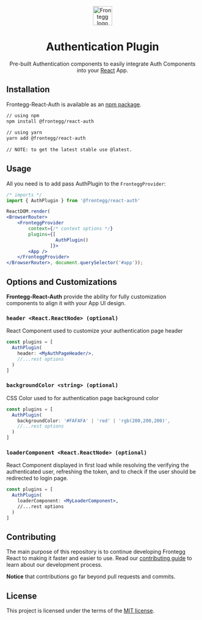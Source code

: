 
<p align="center">  
  <a href="https://www.frontegg.com/" rel="noopener" target="_blank">  
    <img style="margin-top:40px" height="50" src="https://frontegg.com/wp-content/uploads/2020/04/logo_frrontegg.svg" alt="Frontegg logo">  
  </a>  
</p>  
<h1 align="center">Authentication Plugin</h1>  
<div align="center">  

Pre-built Authentication components to easily integrate Auth Components into your [React](https://reactjs.org/) App.  
</div>  
  
## Installation  
Frontegg-React-Auth is available as an [npm package](https://www.npmjs.com/package/@frontegg/react-core).  
  
```sh  
// using npm  
npm install @frontegg/react-auth  
  
// using yarn  
yarn add @frontegg/react-auth  
  
// NOTE: to get the latest stable use @latest.  
```   
## Usage  
  
All you need is to add pass AuthPlugin to the ``FronteggProvider``: 
  

```jsx  
/* imports */
import { AuthPlugin } from '@frontegg/react-auth'

ReactDOM.render(
<BrowserRouter>
	<FronteggProvider
		context={/* context options */}
		plugins={[
                  AuthPlugin()
                ]}>
		<App />
	</FronteggProvider>
</BrowserRouter>, document.querySelector('#app'));  
```

## Options and Customizations
**Frontegg-React-Auth** provide the ability for fully customization components 
to align it with your App UI design.

### `header <React.ReactNode> (optional)`
  React Component used to customize your authentication page header
  ```jsx
  const plugins = [
    AuthPlugin(
      header: <MyAuthPageHeader/>,
      //...rest options
    )
  ]
  ```
   
### `backgroundColor <string> (optional)`
  CSS Color used to for authentication page background color
  ```jsx
  const plugins = [
    AuthPlugin(
      backgroundColor: '#FAFAFA' | 'red' | 'rgb(200,200,200)',  
      //...rest options
    )
  ]
  ```
### `loaderComponent <React.ReactNode> (optional)`
  React Component displayed in first load while resolving the verifying the authenticated user, refreshing the token, 
  and to check if the user should be redirected to login page. 
  ```jsx
  const plugins = [
    AuthPlugin(
      loaderComponent: <MyLoaderComponent>,  
      //...rest options
    )
  ]
  ```


## Contributing

The main purpose of this repository is to continue developing Frontegg React to making it faster and easier to use.
Read our [contributing guide](/CONTRIBUTING.md) to learn about our development process.

**Notice** that contributions go far beyond pull requests and commits.

## License

This project is licensed under the terms of the [MIT license](/LICENSE).
